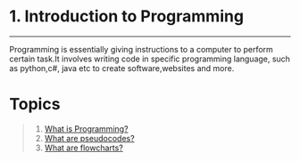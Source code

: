 # 1. Introduction to Programming
---
Programming is essentially giving instructions to a computer to perform certain task.It involves  writing code in specific programming language, such as python,c#, java etc to create software,websites and more.

# Topics
> 1. [What is Programming?](1.1-what-is-programming.md)
> 2. [What are pseudocodes?](1.2-pseudocodes.md)
> 3. [What are flowcharts?](1.3-flowcharts.md)